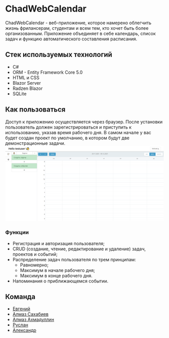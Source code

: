 # ChadWebCalendar
ChadWebCalendar - веб-приложение, которое намерено облегчить жизнь фрилансерам, студентам и всем тем, кто хочет быть более организованным. Приложение объединяет в себе календарь, список задач и функцию автоматического составления расписания.

## Стек используемых технологий
* C#
* ORM - Entity Framework Core 5.0
* HTML и CSS
* Blazor Server
* Radzen Blazor
* SQLite

## Как пользоваться
Доступ к приложению осуществляется через браузер. После установки пользователь должен зарегистрироваться и приступить к использованию, указав время рабочего дня. В самом начале у вас будет создан проект по умолчанию, в котором будут две демонстрационные задачи. 
![Главная страница сайта](ProjFiles/mainpage.png)

### Функции
* Регистрация и авторизация пользователя;
* CRUD (создание, чтение, редактирование и удаление) задач, проектов и событий;
* Распределение задач пользователя по трем принципам: 
    + Равномерно;
    + Максимум в начале рабочего дня;
    + Максимум в конце рабочего дня.
*  Напоминания о приближающемся событии.


## Команда
* [Евгений](https://t.me/eukuz)
* [Алмаз Сахабиев](https://t.me/Defourten)
* [Алмаз Ахмадуллин](https://t.me/almazix)
* [Руслан](https://t.me/auter1)
* [Александр](https://t.me/full_dark)

